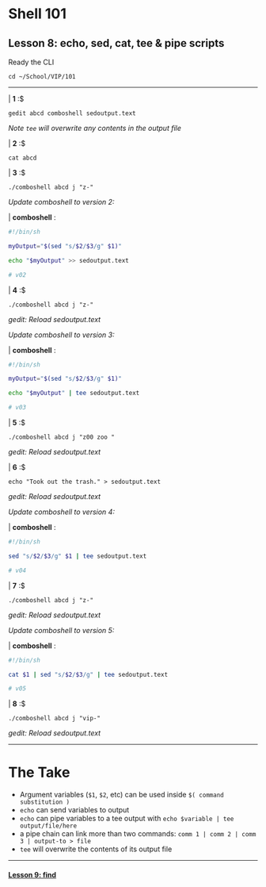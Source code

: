 # Shell 101
## Lesson 8: echo, sed, cat, tee & pipe scripts

Ready the CLI

`cd ~/School/VIP/101`

___

| **1** :$

```console
gedit abcd comboshell sedoutput.text
```

*Note `tee` will overwrite any contents in the output file*

| **2** :$

```console
cat abcd
```

| **3** :$

```console
./comboshell abcd j "z-"
```

*Update comboshell to version 2:*

| **comboshell** :

```sh
#!/bin/sh

myOutput="$(sed "s/$2/$3/g" $1)"

echo "$myOutput" >> sedoutput.text

# v02
```

| **4** :$

```console
./comboshell abcd j "z-"
```

*gedit: Reload sedoutput.text*

*Update comboshell to version 3:*

| **comboshell** :

```sh
#!/bin/sh

myOutput="$(sed "s/$2/$3/g" $1)"

echo "$myOutput" | tee sedoutput.text

# v03
```

| **5** :$

```console
./comboshell abcd j "z00 zoo "
```

*gedit: Reload sedoutput.text*

| **6** :$

```console
echo "Took out the trash." > sedoutput.text
```

*gedit: Reload sedoutput.text*

*Update comboshell to version 4:*

| **comboshell** :

```sh
#!/bin/sh

sed "s/$2/$3/g" $1 | tee sedoutput.text

# v04
```

| **7** :$

```console
./comboshell abcd j "z-"
```

*gedit: Reload sedoutput.text*

*Update comboshell to version 5:*

| **comboshell** :

```sh
#!/bin/sh

cat $1 | sed "s/$2/$3/g" | tee sedoutput.text

# v05
```

| **8** :$

```console
./comboshell abcd j "vip-"
```

*gedit: Reload sedoutput.text*

___

# The Take

- Argument variables (`$1`, `$2`, etc) can be used inside `$( command substitution )`
- `echo` can send variables to output
- `echo` can pipe variables to a tee output with `echo $variable | tee output/file/here`
- a pipe chain can link more than two commands: `comm 1 | comm 2 | comm 3 | output-to > file`
- `tee` will overwrite the contents of its output file

___

#### [Lesson 9: find](https://github.com/inkVerb/vip/blob/master/101/Lesson-09.md)
